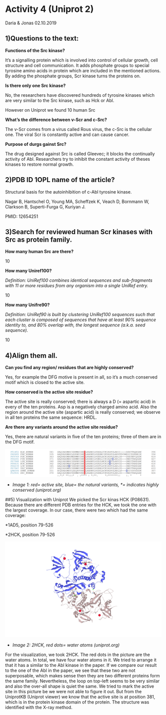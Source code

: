 # Activity 4 (Uniprot 2)
Daria & Jonas 02.10.2019

## 1)Questions to the text:
**Functions of the Src kinase?**

It’s a signalling protein which is involved into control of cellular growth, cell structure and cell communication. It adds phosphate groups to special tyrosine amino acids in protein which are included in the mentioned actions. By adding the phosphate groups, Scr kinase turns the proteins on. 

**Is there only one Src kinase?**

No, the researchers have discovered hundreds of tyrosine kinases which are very similar to the Src kinase, such as Hck or Abl.

However on Uniprot we found 10 human Src

**What’s the difference between v-Scr and c-Src?**

The v-Scr comes from a virus called Rous virus, the c-Src is the cellular one. The viral Scr is constantly active and can cause cancer. 

**Purpose of durgs gainst Src?**

The drug designed against Src is called Gleevec; it blocks the continually activity of Abl. Researchers try to inhibit the constant activity of theses kinases to restore normal growth. 

## 2)PDB	ID	1OPL	name	of	the	article?
Structural basis for the autoinhibition of c-Abl tyrosine kinase.

Nagar B, Hantschel O, Young MA, Scheffzek K, Veach D, Bornmann W, Clarkson B, Superti-Furga G, Kuriyan J.

PMID: 12654251

## 3)Search for reviewed human Scr kinases with Src as protein family.
**How many human Src are there?**

10

**How many Uniref100?**

_Definition: UniRef100 combines identical sequences and sub-fragments with 11 or more residues from any organism into a single UniRef entry._

10

**How many Unifre90?**

_Definition: UniRef90 is built by clustering UniRef100 sequences such that each cluster is composed of sequences that have at least 90% sequence identity to, and 80% overlap with, the longest sequence (a.k.a. seed sequence)._

10

## 4)Align them all. 
**Can you find any region/ residues that are highly conserved?**

Yes, for example the DFG motive is present in all, so it’s a much conserved motif which is closed to the active site. 

**How conserved is the active site residue?**

The active site is really conserved; there is always a D (= aspartic acid) in every of the ten proteins. Asp is a negatively charged amino acid.
Also the region around the active site (aspartic acid) is really conserved; we observe in all ten proteins the same sequence: HRDL. 

**Are there any variants around the active site residue?**

Yes, there are natural variants in five of the ten proteins; three of them are in the DFG motif. 

![Image Active site Natural variation](Images/Activity4_Image1_active_site.png)
* _Image 1: red= active site, blue= the natural variants, *= indicates highly conserved (uniprot.org)_


##5) Visualization with Uniprot
We picked the Scr kinas HCK (P08631). Because there are different PDB entries for the HCK, we took the one with the largest coverage. In our case, there were two which had the same coverage: 

*1AD5, position 79-526

*2HCK, position 79-526

![Image Structure HCK](Images/Activity4_Image2_HCK.png )
* _Image 2: 2HCK, red dots= water atoms (uniprot.org)_


For the visualization, we took 2HCK. The red dots in the picture are the water atoms. In total, we have four water atoms in it. 
We tried to arrange it that it has a similar to the Abl kinase in the paper. If we compare our result to the one of the Abl in the paper, we see that these two are not superposable, which makes sense then they are two different proteins form the same family. 
Nevertheless, the loop on top-left seems to be very similar and also the over-all shape is quiet the same.  We tried to mark the active site in this picture be we were not able to figure it out. But from the UniprotKB (Uniprot viewer) we know that the active site is at position 381, which is in the protein kinase domain of the protein. 
The structure was identified with the X-ray method. 




